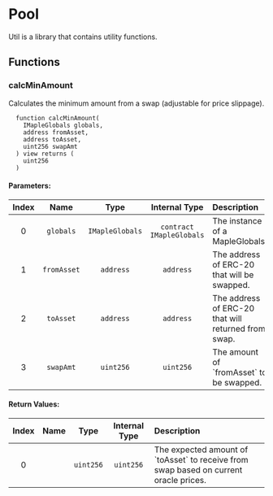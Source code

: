# Pool

Util is a library that contains utility functions.

## Functions

### calcMinAmount

Calculates the minimum amount from a swap \(adjustable for price slippage\).

```text
  function calcMinAmount(
    IMapleGlobals globals,
    address fromAsset,
    address toAsset,
    uint256 swapAmt
  ) view returns (
    uint256
  )
```

#### Parameters:

| Index | Name | Type | Internal Type | Description |
| :---: | :---: | :---: | :---: | :--- |
| 0 | `globals` | `IMapleGlobals` | `contract IMapleGlobals` | The instance of a MapleGlobals. |
| 1 | `fromAsset` | `address` | `address` | The address of ERC-20 that will be swapped. |
| 2 | `toAsset` | `address` | `address` | The address of ERC-20 that will returned from swap. |
| 3 | `swapAmt` | `uint256` | `uint256` | The amount of \`fromAsset\` to be swapped. |

#### Return Values:

| Index | Name | Type | Internal Type | Description |
| :---: | :---: | :---: | :---: | :--- |
| 0 |  | `uint256` | `uint256` | The expected amount of \`toAsset\` to receive from swap based on current oracle prices. |

